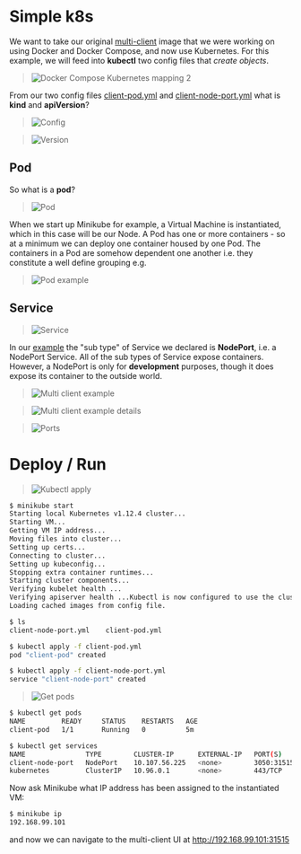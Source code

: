 # Simple k8s

We want to take our original [multi-client](../multi/README.md) image that we were working on using Docker and Docker Compose, and now use Kubernetes. For this example, we will feed into **kubectl** two config files that *create objects*.

> ![Docker Compose Kubernetes mapping 2](docs/images/docker-compose-kubernetes-mapping-2.png)

From our two config files [client-pod.yml](client-pod.yml) and [client-node-port.yml](client-node-port.yml) what is **kind** and **apiVersion**?

> ![Config](docs/images/config.png)

> ![Version](docs/images/version.png)

## Pod

So what is a **pod**?

> ![Pod](docs/images/pod.png)

When we start up Minikube for example, a Virtual Machine is instantiated, which in this case will be our Node. A Pod has one or more containers - so at a minimum we can deploy one container housed by one Pod. The containers in a Pod are somehow dependent one another i.e. they constitute a well define grouping e.g.

> ![Pod example](docs/images/pod-example.png)

## Service

> ![Service](docs/images/service.png)

In our [example](client-node-port.yml) the "sub type" of Service we declared is **NodePort**, i.e. a NodePort Service. All of the sub types of Service expose containers. However, a NodePort is only for **development** purposes, though it does expose its container to the outside world.

> ![Multi client example](docs/images/multi-client-example.png)

> ![Multi client example details](docs/images/multi-client-example-details.png)

> ![Ports](docs/images/ports.png)

# Deploy / Run

> ![Kubectl apply](docs/images/kubectl-apply.png)

```bash
$ minikube start
Starting local Kubernetes v1.12.4 cluster...
Starting VM...
Getting VM IP address...
Moving files into cluster...
Setting up certs...
Connecting to cluster...
Setting up kubeconfig...
Stopping extra container runtimes...
Starting cluster components...
Verifying kubelet health ...
Verifying apiserver health ...Kubectl is now configured to use the cluster.
Loading cached images from config file.
```

```bash
$ ls
client-node-port.yml	client-pod.yml
```

```bash
$ kubectl apply -f client-pod.yml
pod "client-pod" created

$ kubectl apply -f client-node-port.yml
service "client-node-port" created
```

> ![Get pods](docs/images/get-pods.png)

```bash
$ kubectl get pods
NAME         READY     STATUS    RESTARTS   AGE
client-pod   1/1       Running   0          5m
```

```bash
$ kubectl get services
NAME               TYPE        CLUSTER-IP      EXTERNAL-IP   PORT(S)          AGE
client-node-port   NodePort    10.107.56.225   <none>        3050:31515/TCP   5m
kubernetes         ClusterIP   10.96.0.1       <none>        443/TCP          2h
```

Now ask Minikube what IP address has been assigned to the instantiated VM:

```bash
$ minikube ip
192.168.99.101
```

and now we can navigate to the multi-client UI at http://192.168.99.101:31515